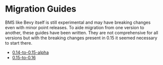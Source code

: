# Migration Guides

BMS like Bevy itself is still experimental and may have breaking changes even with minor point releases. To aide migration from one version to another, these guides have been written. They are not comprehensive for all versions but with the breaking changes present in 0.15 it seemed necessary to start there.

- [0.14-to-0.15-alpha](./0.14-to-0.15-alpha.md)
- [0.15-to-0.16](./0.14-to-0.15-alpha.md)


